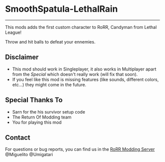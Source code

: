 # SmoothSpatula-LethalRain
---
This mods adds the first custom character to RoRR, Candyman from Lethal League!

Throw and hit balls to defeat your ennemies.


## Disclaimer

* This mod should work in Singleplayer, it also works in Multiplayer apart from the *Special* which doesn't really work (will fix that soon).
* If you feel like this mod is missing features (like sounds, different colors, etc...) they might come in the future.

## Special Thanks To
* Sarn for the his survivor setup code
* The Return Of Modding team
* You for playing this mod

## Contact
For questions or bug reports, you can find us in the [RoRR Modding Server](https://discord.gg/VjS57cszMq) @Miguelito @Umigatari
